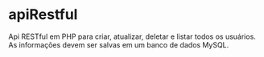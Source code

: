 # apiRestful
Api RESTful em PHP para criar, atualizar, deletar e listar todos os usuários. As informações devem ser salvas em um banco de dados MySQL.
